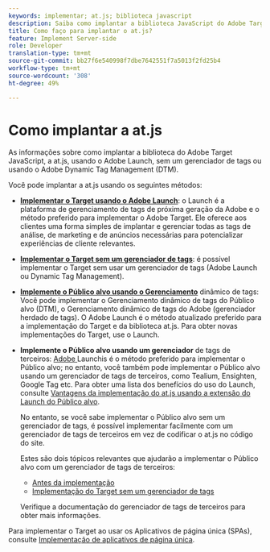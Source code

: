 ```yaml
---
keywords: implementar; at.js; biblioteca javascript
description: Saiba como implantar a biblioteca JavaScript do Adobe Target at.js usando o Adobe Experience Platform Launch ou sem um gerenciador de tags.
title: Como faço para implantar o at.js?
feature: Implement Server-side
role: Developer
translation-type: tm+mt
source-git-commit: bb27f6e540998f7dbe7642551f7a5013f2fd25b4
workflow-type: tm+mt
source-wordcount: '308'
ht-degree: 49%

---
```



# Como implantar a at.js

As informações sobre como implantar a biblioteca do Adobe Target JavaScript, a at.js, usando o Adobe Launch, sem um gerenciador de tags ou usando o Adobe Dynamic Tag Management (DTM).

Você pode implantar a at.js usando os seguintes métodos:

* **[Implementar o Target usando o Adobe Launch](/help/c-implementing-target/c-implementing-target-for-client-side-web/how-to-deployatjs/cmp-implementing-target-using-adobe-launch.md)**: o Launch é a plataforma de gerenciamento de tags de próxima geração da Adobe e o método preferido para implementar o Adobe Target. Ele oferece aos clientes uma forma simples de implantar e gerenciar todas as tags de análise, de marketing e de anúncios necessárias para potencializar experiências de cliente relevantes.
* **[Implementar o Target sem um gerenciador de tags](/help/c-implementing-target/c-implementing-target-for-client-side-web/how-to-deployatjs/implementing-target-without-a-tag-manager.md)**: é possível implementar o Target sem usar um gerenciador de tags (Adobe Launch ou Dynamic Tag Management).
* **[Implemente o Público alvo usando o Gerenciamento](/help/c-implementing-target/c-implementing-target-for-client-side-web/how-to-deployatjs/implementing-target-using-dynamic-tag-management.md)** dinâmico de tags: Você pode implementar o Gerenciamento dinâmico de tags do Público alvo (DTM), o Gerenciamento dinâmico de tags do Adobe (gerenciador herdado de tags). O Adobe Launch é o método atualizado preferido para a implementação do Target e da biblioteca at.js. Para obter novas implementações do Target, use o Launch.
* **Implemente o Público alvo usando um gerenciador** de tags de terceiros:  [Adobe ](/help/c-implementing-target/c-implementing-target-for-client-side-web/how-to-deployatjs/cmp-implementing-target-using-adobe-launch.md) Launchis é o método preferido para implementar o Público alvo; no entanto, você também pode implementar o Público alvo usando um gerenciador de tags de terceiros, como Tealium, Ensighten, Google Tag etc. Para obter uma lista dos benefícios do uso do Launch, consulte [Vantagens da implementação do at.js usando a extensão do Launch do Público alvo](/help/c-implementing-target/c-implementing-target-for-client-side-web/how-to-deployatjs/cmp-implementing-target-using-adobe-launch.md#section_48B3F938B6F8491DAF798E0DB54EF304).

   No entanto, se você sabe implementar o Público alvo sem um gerenciador de tags, é possível implementar facilmente com um gerenciador de tags de terceiros em vez de codificar o at.js no código do site.

   Estes são dois tópicos relevantes que ajudarão a implementar o Público alvo com um gerenciador de tags de terceiros:

   * [Antes da implementação](/help/c-implementing-target/c-considerations-before-you-implement-target/considerations-before-you-implement-target.md)
   * [Implementação do Target sem um gerenciador de tags](/help/c-implementing-target/c-implementing-target-for-client-side-web/how-to-deployatjs/implementing-target-without-a-tag-manager.md)

   Verifique a documentação do gerenciador de tags de terceiros para obter mais informações.

Para implementar o Target ao usar os Aplicativos de página única (SPAs), consulte [Implementação de aplicativos de página única](/help/c-implementing-target/c-implementing-target-for-client-side-web/how-to-deployatjs/target-atjs-single-page-application.md).